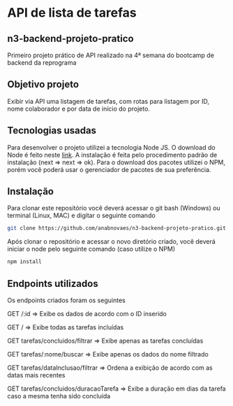 # API de lista de tarefas

## n3-backend-projeto-pratico
Primeiro projeto prático de API realizado na 4ª semana do bootcamp de backend da reprograma

## Objetivo projeto

Exibir via API uma listagem de tarefas, com rotas para listagem por ID, nome colaborador e por data de início do projeto.

## Tecnologias usadas

Para desenvolver o projeto utilizei a tecnologia Node JS. O download do Node é feito neste [link](https://nodejs.org/en/). A instalação é feita pelo procedimento padrão de instalação (next => next => ok). Para o download dos pacotes utilizei o NPM, porém você poderá usar o gerenciador de pacotes de sua preferência.

## Instalação
 
 Para clonar este repositório você deverá acessar o git bash (Windows) ou terminal (Linux, MAC) e digitar o seguinte comando

```sh
git clone https://github.com/anabnovaes/n3-backend-projeto-pratico.git 

```

Após clonar o repositório e acessar o novo diretório criado, você deverá iniciar o node pelo seguinte comando (caso utilize o NPM)

```sh
npm install 

```


## Endpoints utilizados

Os endpoints criados foram os seguintes

GET /:id => Exibe os dados de acordo com o ID inserido

GET /  => Exibe todas as tarefas incluídas

GET tarefas/concluidos/filtrar => Exibe apenas as tarefas concluídas

GET tarefas/:nome/buscar => Exibe apenas os dados do nome filtrado

GET tarefas/dataInclusao/filtrar => Ordena a exibição de acordo com as datas mais recentes

GET tarefas/concluidos/duracaoTarefa => Exibe a duração em dias da tarefa caso a mesma tenha sido concluída